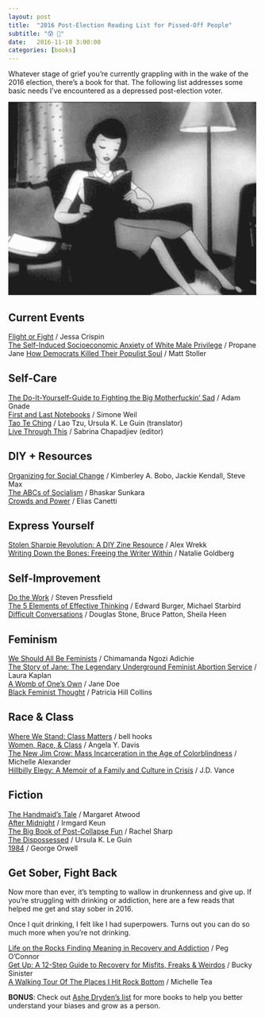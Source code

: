 ```yaml
---
layout: post
title:  "2016 Post-Election Reading List for Pissed-Off People"
subtitle: "😰 📖"
date:   2016-11-10 3:00:00
categories: [books]
---
```


Whatever stage of grief you’re currently grappling with in the wake of the 2016 election, there’s a book for that. The following list addresses some basic needs I’ve encountered as a depressed post-election voter.

![Read a book.](/assets/img/readabook.gif)  

## Current Events
[Flight or Fight](http://thebaffler.com/blog/emigration-pretenders-crispin) / Jessa Crispin  
[The Self-Induced Socioeconomic Anxiety of White Male Privilege]() / Propane Jane
[How Democrats Killed Their Populist Soul](http://www.theatlantic.com/politics/archive/2016/10/how-democrats-killed-their-populist-soul/504710/) / Matt Stoller  

## Self-Care
[The Do-It-Yourself-Guide to Fighting the Big Motherfuckin’ Sad](https://www.amazon.com/Do-Yourself-Guide-Fighting-Motherfuckin-ebook/dp/B01LZOHWJT/) / Adam Gnade  
[First and Last Notebooks](https://www.amazon.com/exec/obidos/ASIN/1498239196/) / Simone Weil  
[Tao Te Ching](https://www.amazon.com/Lao-Tzu-Ching-About-Power/dp/1570623953/) / Lao Tzu, Ursula K. Le Guin (translator)  
[Live Through This](https://www.amazon.com/Live-Through-This-Creativity-Self-Destruction/dp/1609804368/) / Sabrina Chapadjiev (editor)  

## DIY + Resources
[Organizing for Social Change](https://www.amazon.com/Organizing-Social-Change-Bobo-Kendall/dp/0984275215/) / Kimberley A. Bobo, Jackie Kendall, Steve Max  
[The ABCs of Socialism](https://s3.jacobinmag.com/issues/jacobin-abcs.pdf) / Bhaskar Sunkara  
[Crowds and Power](https://www.amazon.com/Crowds-Power-Elias-Canetti/dp/0374518203/) / Elias Canetti  

## Express Yourself
[Stolen Sharpie Revolution: A DIY Zine Resource](https://www.amazon.com/Stolen-Sharpie-Revolution-Resource-Culture/dp/0981794114/) / Alex Wrekk  
[Writing Down the Bones: Freeing the Writer Within](https://www.amazon.com/Writing-Down-Bones-Freeing-Writer/dp/161180308X/) / Natalie Goldberg  

## Self-Improvement
[Do the Work](https://www.amazon.com/Do-Work-Overcome-Resistance-Your/dp/1936891379/) / Steven Pressfield  
[The 5 Elements of Effective Thinking](https://www.amazon.com/5-Elements-Effective-Thinking/dp/0691156662/) / Edward Burger, Michael Starbird  
[Difficult Conversations](https://www.amazon.com/Difficult-Conversations-Discuss-What-Matters-ebook/dp/B004CR6ALA/) / Douglas Stone, Bruce Patton, Sheila Heen  

## Feminism
[We Should All Be Feminists](https://www.amazon.com/Should-Feminists-Kindle-Single-Vintage-ebook/dp/B00L0F01NK/) / Chimamanda Ngozi Adichie  
[The Story of Jane: The Legendary Underground Feminist Abortion Service](https://www.amazon.com/Story-Jane-Legendary-Underground-Feminist/dp/0226424219/) / Laura Kaplan  
[A Womb of One’s Own](https://wombofonesown.wordpress.com/2014/06/30/a-womb-of-ones-own-pdf/) / Jane Doe  
[Black Feminist Thought](https://www.amazon.com/dp/0415924847/) / Patricia Hill Collins  

## Race & Class
[Where We Stand: Class Matters](https://www.amazon.com/dp/041592913X/) / bell hooks  
[Women, Race, & Class](https://www.amazon.com/dp/0394713516) / Angela Y. Davis  
[The New Jim Crow: Mass Incarceration in the Age of Colorblindness](https://www.amazon.com/gp/product/1595586431/) / Michelle Alexander  
[Hillbilly Elegy: A Memoir of a Family and Culture in Crisis](https://www.amazon.com/Hillbilly-Elegy-Memoir-Family-Culture-ebook/dp/B0166ISAS8/) / J.D. Vance  

## Fiction
[The Handmaid’s Tale](https://www.amazon.com/Handmaids-Tale-Margaret-Atwood-ebook/dp/B003JFJHTS/) / Margaret Atwood  
[After Midnight](https://www.amazon.com/After-Midnight-Neversink-Irmgard-Keun-ebook/dp/B004J4WKAQ/) / Irmgard Keun  
[The Big Book of Post-Collapse Fun](https://www.amazon.com/Big-Book-Post-Collapse-Fun/dp/151520247X/) / Rachel Sharp  
[The Dispossessed](https://www.amazon.com/Dispossessed-Hainish-Cycle-Ursula-Guin/dp/0061054887/) / Ursula K. Le Guin  
[1984](https://www.amazon.com/1984-Signet-Classics-George-Orwell/dp/0451524934/) / George Orwell  

## Get Sober, Fight Back
Now more than ever, it’s tempting to wallow in drunkenness and give up. If you’re struggling with drinking or addiction, here are a few reads that helped me get and stay sober in 2016.  

Once I quit drinking, I felt like I had superpowers. Turns out you can do so much more when you’re not drinking.

[Life on the Rocks Finding Meaning in Recovery and Addiction](https://www.amazon.com/Life-Rocks-Finding-Addiction-Recovery/dp/1942094027/) / Peg O’Connor  
[Get Up: A 12-Step Guide to Recovery for Misfits, Freaks & Weirdos](https://www.amazon.com/Get-Up-12-Step-Recovery-Misfits/dp/1573243663/) / Bucky Sinister  
[A Walking Tour Of The Places I Hit Rock Bottom](https://www.buzzfeed.com/michelletea/a-walking-tour-of-the-places-where-i-hit-rock-bottom) / Michelle Tea  

**BONUS**: Check out [Ashe Dryden’s list][ashe] for more books to help you better understand your biases and grow as a person.

[ashe]: https://www.ashedryden.com/blog/the-101level-reader-books-to-help-you-better-understand-your-biases-and-the-lived-experiences
